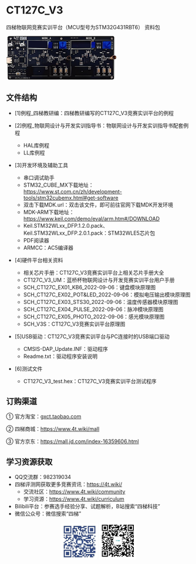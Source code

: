 # CT127C_V3

四梯物联网竞赛实训平台（MCU型号为STM32G431RBT6） 资料包

<img src="%5B7%5D图片/蓝桥杯物联网竞赛平台主视图.png" alt="蓝桥杯物联网竞赛平台主视图" width="60%">



## 文件结构

- [1]例程_四梯教研编：四梯教研编写的CT127C_V3竞赛实训平台的例程

- [2]例程_物联网设计与开发实训指导书：物联网设计与开发实训指导书配套例程
  - HAL库例程
  - LL库例程
  
- [3]开发环境及辅助工具

  - 串口调试助手
  - STM32_CUBE_MX下载地址：https://www.st.com.cn/zh/development-tools/stm32cubemx.html#get-software
  - 双击下载MDK.url：双击该文件，即可前往官网下载MDK开发环境
  - MDK-ARM下载地址：https://www.keil.com/demo/eval/arm.htm#/DOWNLOAD
  - Keil.STM32WLxx_DFP.1.2.0.pack、Keil.STM32WLxx_DFP.2.0.1.pack：STM32WLE5芯片包
  - PDF阅读器
  - ARMCC：AC5编译器

- [4]硬件平台相关资料

  - 相关芯片手册：CT127C_V3竞赛实训平台上相关芯片手册大全
  - CT127C_V3_UM：蓝桥杯物联网设计与开发竞赛实训平台用户手册
  - SCH_CT127C_EX01_KB6_2022-09-06：键盘模块原理图
  - SCH_CT127C_EX02_POT&LED_2022-09-06：模拟电压输出模块原理图
  - SCH_CT127C_EX03_STS30_2022-09-06：温度传感器模块原理图
  - SCH_CT127C_EX04_PULSE_2022-09-06：脉冲模块原理图
  - SCH_CT127C_EX05_PHOTO_2022-09-06：感光模块原理图
  - SCH_V3S：CT127C_V3竞赛实训平台原理图

- [5]USB驱动：CT127C_V3竞赛实训平台与PC连接时的USB端口驱动
  - CMSIS-DAP_Update.INF：驱动程序
  - Readme.txt：驱动程序安装说明
  
- [6]测试文件

  - CT127C_V3_test.hex：CT127C_V3竞赛实训平台测试程序
  


## 订购渠道

① 官方淘宝：[gxct.taobao.com]()

② 四梯商城：https://www.4t.wiki/mall

③ 官方京东：https://mall.jd.com/index-16359606.html



## 学习资源获取

- QQ交流群：982319034
- 四梯评测网获取更多竞赛资讯：https://4t.wiki/
  - 交流社区：https://www.4t.wiki/community
  - 学习资源：https://www.4t.wiki/curriculum
- Bilibili平台：参赛选手经验分享、试题解析，B站搜索“四梯科技”
- 微信公众号：微信搜索“四梯”

<div style="text-align: center;">   <img src="%5B7%5D图片/4T_B站.png" alt="4T_B站" width="20%" style="display: inline-block;">   <img src="%5B7%5D图片/4T_公众号.png" alt="4T_公众号" width="20%" style="display: inline-block;"> </div> 